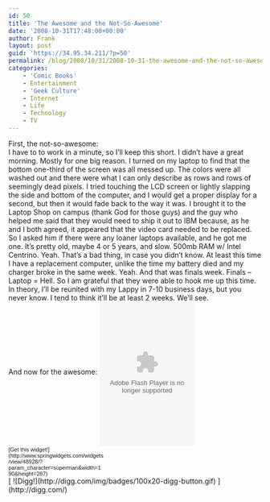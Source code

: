 ```yaml
---
id: 50
title: 'The Awesome and the Not-So-Awesome'
date: '2008-10-31T17:48:00+00:00'
author: Frank
layout: post
guid: 'https://34.95.34.211/?p=50'
permalink: /blog/2008/10/31/2008-10-31-the-awesome-and-the-not-so-awesome-html/
categories:
    - 'Comic Books'
    - Entertainment
    - 'Geek Culture'
    - Internet
    - Life
    - Technology
    - TV
---
```


<div src="v5"><div>First, the not-so-awesome:</div><div>I have to to work in a minute, so I’ll keep this short. I didn’t have a great morning. Mostly for one big reason. I turned on my laptop to find that the bottom one-third of the screen was all messed up. The colors were all washed out and there were what I can only describe as rows and rows of seemingly dead pixels. I tried touching the LCD screen or lightly slapping the side and bottom of the computer, and I would get a proper display for a second, but then it would fade back to the way it was. I brought it to the Laptop Shop on campus (thank God for those guys) and the guy who helped me said that they would need to ship it out to IBM because, as he and I both agreed, it appeared that the video card needed to be replaced. So I asked him if there were any loaner laptops available, and he got me one. It’s pretty old, maybe 4 or 5 years, and slow. 500mb RAM w/ Intel Centrino. Yeah. That’s a bad thing, in case you didn’t know. At least this time I have a replacement computer, unlike the time my battery died and my charger broke in the same week. Yeah. And that was finals week. Finals – Laptop = Hell. So I am grateful that they were able to hook me up this time. In theory, I’ll be reunited with my Lappy in 7-10 business days, but you never know. I tend to think it’ll be at least 2 weeks. We’ll see. </div><div></div><div>And now for the awesome:  
<object align="middle" allowfullscreen="true" allownetworking="all" allowscriptaccess="always" classid="clsid:D27CDB6E-AE6D-11cf-96B8-444553540000" codebase="http://fpdownload.macromedia.com/pub/shockwave/cabs/flash/swflash.cab#version=8,0,0,0" data="http://downloads.thespringbox.com/web/wrapper.php?file=48928.sbw" height="287" id="springwidgets_48928" type="application/x-shockwave-flash" width="190"><param name="allowNetworking" value="all"></param><param name="allowScriptAccess" value="always"></param><param name="allowFullScreen" value="true"></param><param name="movie" value="http://downloads.thespringbox.com/web/wrapper.php?file=48928.sbw"></param><param name="flashvars" value="param_character=superman"></param><param name="quality" value="high"></param><param name="wmode" value="transparent"></param><param name="bgColor" value="0x000000"></param><embed align="middle" allowfullscreen="true" allownetworking="all" allowscriptaccess="always" bgcolor="0x000000" flashvars="param_character=superman" height="287" name="springwidgets_48928" pluginspage="http://www.macromedia.com/go/getflashplayer" quality="high" src="http://downloads.thespringbox.com/web/wrapper.php?file=48928.sbw" type="application/x-shockwave-flash" width="190" wmode="transparent"></embed></object><div style="font:11px/12px arial;width:190px;">[Get this widget!](http://www.springwidgets.com/widgets/view/48928/?param_character=superman&width=190&height=287)</div></div>[  
![Digg!](http://digg.com/img/badges/100x20-digg-button.gif)  ](http://digg.com/)

</div>